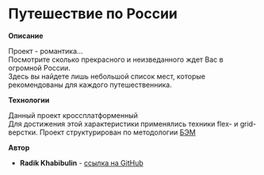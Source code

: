 # Путешествие по России

**Описание**

Проект - романтика...  
Посмотрите сколько прекрасного и неизведанного ждет Вас в огромной России.  
Здесь вы найдете лишь небольшой список мест, которые рекомендованы для каждого путешественника.

**Технологии**

Данный проект кроссплатформенный  
Для достижения этой характеристики применялись техники flex- и grid-верстки.
Проект структурирован по методологии [БЭМ](https://ru.bem.info/methodology/key-concepts/)

**Автор**
* **Radik Khabibulin** - [ссылка на GitHub](https://github.com/RadikKhabibulin)
